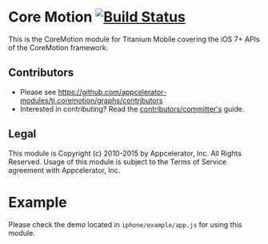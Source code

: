 

# Core Motion [![Build Status](https://travis-ci.org/appcelerator-modules/ti.coremotion.svg?branch=master)](https://travis-ci.org/appcelerator-modules/ti.coremotion)

This is the CoreMotion module for Titanium Mobile covering the iOS 7+ APIs of the CoreMotion framework.

## Contributors

* Please see https://github.com/appcelerator-modules/ti.coremotion/graphs/contributors
* Interested in contributing? Read the [contributors/committer's](https://wiki.appcelerator.org/display/community/Home) guide.

## Legal

This module is Copyright (c) 2010-2015 by Appcelerator, Inc. All Rights Reserved. Usage of this module is subject to 
the Terms of Service agreement with Appcelerator, Inc.  

# Example

Please check the demo located in `iphone/example/app.js` for using this module.
